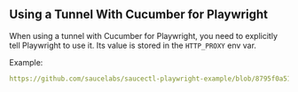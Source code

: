 ## Using a Tunnel With Cucumber for Playwright

When using a tunnel with Cucumber for Playwright, you need to explicitly tell Playwright to use it.
Its value is stored in the `HTTP_PROXY` env var.

Example:

```yaml reference
https://github.com/saucelabs/saucectl-playwright-example/blob/8795f0a511e14fd091deaf4f9cdeed6ad31edcb0/examples/cucumber/features/support/steps.ts#L25-L29
```
